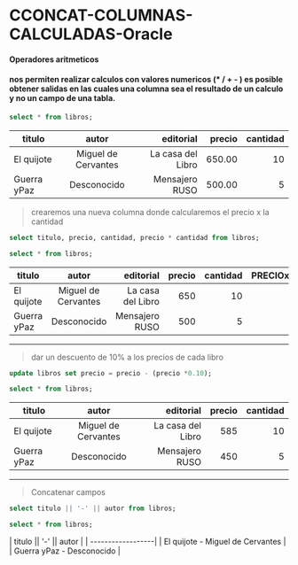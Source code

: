 # CCONCAT-COLUMNAS-CALCULADAS-Oracle
#### Operadores aritmeticos
#### nos permiten realizar calculos con valores numericos (* / + - ) es posible obtener salidas en las cuales una columna sea el resultado de un calculo y no un campo de una tabla.

```sql
select * from libros;
```
 | titulo            | autor           |  editorial   |   precio   |    cantidad    |
 | ------------------|:----------------:|---------------:|-----------:|-----------:|
 | El quijote   | Miguel de Cervantes         |  La casa del Libro   |   650.00   | 10  |
 | Guerra yPaz  | Desconocido        |  Mensajero RUSO  |   500.00  | 5  |
 
 >crearemos una nueva columna donde calcularemos el precio x la cantidad
 ```sql
 select titulo, precio, cantidad, precio * cantidad from libros;
 
 ```
 ```sql
select * from libros;
```
  | titulo            | autor           |  editorial   |   precio   |    cantidad    |  PRECIOxCANTIDAD    |
 | ------------------|:----------------:|---------------:|-----------:|-----------:|-----------:|
 | El quijote   | Miguel de Cervantes         |  La casa del Libro   |   650   | 10  |   6500|
 | Guerra yPaz  | Desconocido        |  Mensajero RUSO  |   500  | 5  | 2500|
 
 ___
 
 > dar un descuento de 10% a los precios de cada libro
 
 ```sql
 update libros set precio = precio - (precio *0.10);
 
 ```
 ```sql
select * from libros;
```
  | titulo            | autor           |  editorial   |   precio   |    cantidad    |
 | ------------------|:----------------:|---------------:|-----------:|-----------:|
 | El quijote   | Miguel de Cervantes         |  La casa del Libro   |   585   | 10  |
 | Guerra yPaz  | Desconocido        |  Mensajero RUSO  |   450  | 5  |

___

> Concatenar campos

```sql
select titulo || '-' || autor from libros;
```
 ```sql
select * from libros;
```
 | titulo || '-' || autor          |
 | ------------------|
 | El quijote   - Miguel de Cervantes         | 
 | Guerra yPaz  - Desconocido        |  
